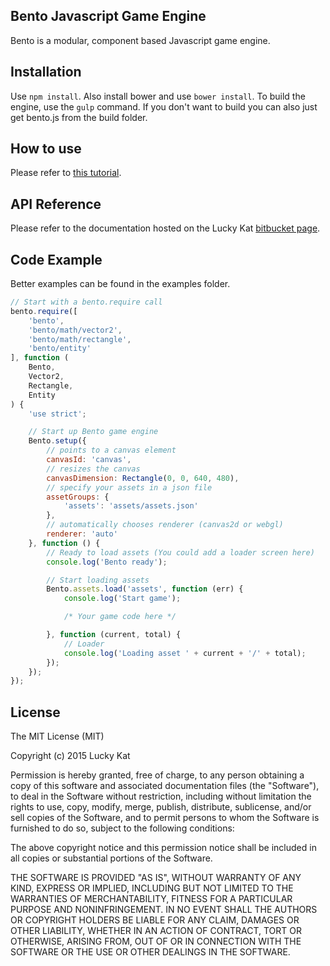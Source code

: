## Bento Javascript Game Engine

Bento is a modular, component based Javascript game engine. 

## Installation

Use `npm install`. Also install bower and use `bower install`. To build the engine, use the `gulp` command. If you don't want to build you can also just get bento.js from the build folder.

## How to use

Please refer to [this tutorial](http://www.lucky-kat.com/bento).

## API Reference

Please refer to the documentation hosted on the Lucky Kat [bitbucket page](http://luckykat.bitbucket.org/).

## Code Example

Better examples can be found in the examples folder.

```javascript
// Start with a bento.require call
bento.require([
    'bento',
    'bento/math/vector2',
    'bento/math/rectangle',
    'bento/entity'
], function (
    Bento,
    Vector2,
    Rectangle,
    Entity
) {
    'use strict';

    // Start up Bento game engine
    Bento.setup({
        // points to a canvas element
        canvasId: 'canvas',
        // resizes the canvas
        canvasDimension: Rectangle(0, 0, 640, 480),
        // specify your assets in a json file
        assetGroups: {
            'assets': 'assets/assets.json'
        },
        // automatically chooses renderer (canvas2d or webgl)
        renderer: 'auto'
    }, function () {
        // Ready to load assets (You could add a loader screen here)
        console.log('Bento ready');

        // Start loading assets
        Bento.assets.load('assets', function (err) {            
            console.log('Start game');

            /* Your game code here */

        }, function (current, total) {
            // Loader
            console.log('Loading asset ' + current + '/' + total);
        });
    });
});
```

## License

The MIT License (MIT)

Copyright (c) 2015 Lucky Kat

Permission is hereby granted, free of charge, to any person obtaining a copy
of this software and associated documentation files (the "Software"), to deal
in the Software without restriction, including without limitation the rights
to use, copy, modify, merge, publish, distribute, sublicense, and/or sell
copies of the Software, and to permit persons to whom the Software is
furnished to do so, subject to the following conditions:

The above copyright notice and this permission notice shall be included in all
copies or substantial portions of the Software.

THE SOFTWARE IS PROVIDED "AS IS", WITHOUT WARRANTY OF ANY KIND, EXPRESS OR
IMPLIED, INCLUDING BUT NOT LIMITED TO THE WARRANTIES OF MERCHANTABILITY,
FITNESS FOR A PARTICULAR PURPOSE AND NONINFRINGEMENT. IN NO EVENT SHALL THE
AUTHORS OR COPYRIGHT HOLDERS BE LIABLE FOR ANY CLAIM, DAMAGES OR OTHER
LIABILITY, WHETHER IN AN ACTION OF CONTRACT, TORT OR OTHERWISE, ARISING FROM,
OUT OF OR IN CONNECTION WITH THE SOFTWARE OR THE USE OR OTHER DEALINGS IN THE
SOFTWARE.